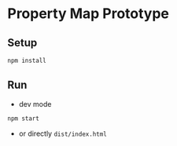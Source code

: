 # Property Map Prototype

## Setup
```sh
npm install
```

## Run
- dev mode
```sh
npm start
```
- or directly `dist/index.html`
